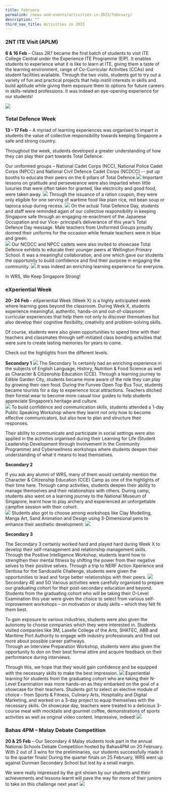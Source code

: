 ```yaml
---
title: February
permalink: /news-and-events/activities-in-2023/february/
description: ""
third_nav_title: Activities in 2023
---
```

### 2NT ITE Visit (APLM)

**6 & 16 Feb** – Class 2R7 became the first batch of students to visit ITE College Central under the Experience ITE Programme (EIP). It enables students to experience what it is like to learn at ITE, giving them a taste of the learning environment, range of Co-Curricular Activities (CCAs) and student facilities available. Through the two visits, students got to try out a variety of fun and practical projects that help instill interests in skills and build aptitude while giving them exposure them to options for future careers in skills-related professions. It was indeed an eye-opening experience for our students!

![](/images/2NT%20ITE%20Visit.jpg)


### Total Defence Week

**13 – 17 Feb** – A myriad of learning experiences was organised to impart in students the value of collective responsibility towards keeping Singapore a safe and strong country.

Throughout the week, students developed a greater understanding of how they can play their part towards Total Defence.

Our uniformed groups – National Cadet Corps (NCC), National Police Cadet Corps (NPCC) and National Civil Defence Cadet Corps (NCDCC) -- put up booths to educate their peers on the 6 pillars of Total Defence.![](/images/Total%20Def%20Week.jpg)
Important lessons on gratitude and perseverance were also imparted when little luxuries that were often taken for granted, like electricity and good food, were taken away.
![](/images/Total%20Def%20Week%202.jpg)
Through the issuance of a ration coupon, they were only eligible for one serving of wartime food like plain rice, red bean soup or tapioca soup during recess.
![](/images/Total%20Def%20Week%203.jpg)
On the actual Total Defence Day, students and staff were reminded again of our collective responsibility in keeping Singapore safe through an engaging re-enactment of the Japanese Occupation and our Vice- principal’s deliverance of this year’s Total Defence Day message. Male teachers from Uniformed Groups proudly donned their uniforms for the occasion while female teachers were in blue and green.  
![](/images/Total%20Def%20Week%204.jpg)
Our NCDCC and NPCC cadets were also invited to showcase Total Defence exhibits to educate their younger peers at Wellington Primary School. It was a meaningful collaboration, and one which gave our students the opportunity to build confidence and find their purpose in engaging the community. 
![](/images/Total%20Def%20Week%205.jpg)
It was indeed an enriching learning experience for everyone.

In WRS, We Keep Singapore Strong!


### eXperiential Week

**20- 24 Feb -** eXperiential Week (Week X) is a highly anticipated week where learning goes beyond the classroom. During Week X, students experience meaningful, authentic, hands-on and
out-of-classroom curricular experiences that help them not only to discover themselves but also develop their cognitive flexibility, creativity and problem-solving skills. 

Of course, students were also given opportunities to spend time with their teachers and classmates through self-initiated class bonding activities that were sure to create lasting memories for years to come. 

Check out the highlights from the different levels. 

**Secondary 1**
![](/images/eXperiental%20Week.jpg)
The Secondary 1s certainly had an enriching experience in the subjects of English Language, History, Nutrition & Food Science as well as Character & Citizenship Education (CCE). Through a learning journey to Edible Garden City, students became more aware of the role they can play by growing their own food. During the Funvee Open Top Bus Tour, students became tourists for a day to experience local attractions. Teachers ditched their formal wear to become more casual tour guides to help students appreciate Singapore’s heritage and culture.  
![](/images/eXperiental%20Week%202.jpg)
To build confidence and communication skills, students attended a 1-day Public Speaking Workshop where they learnt not only how to become effective communicators, but also how to plan and structure their responses. 

Their ability to communicate and participate in social settings were also applied in the activities organised during their Learning for Life (Student Leadership Development through Involvement in the Community Programme) and Cyberwellness workshops where students deepen their understanding of what it means to lead themselves. 

**Secondary 2**

If you ask any alumni of WRS, many of them would certainly mention the Character & Citizenship Education (CCE) Camp as one of the highlights of their time here. Through camp activities, students deepen their ability to manage themselves and their relationships with others. During camp, students also went on a learning journey to the National Museum of Singapore, learnt how to play archery and experienced an unforgettable campfire session with their cohort.  
![](/images/eXperiental%20Week%203.jpg)
Students also got to choose among workshops like Clay Modelling, Manga Art, Sand Animation and Design using 3-Dimensional pens to enhance their aesthetic development. 
![](/images/eXperiental%20Week%204.jpg)

**Secondary 3**

The Secondary 3 certainly worked hard and played hard during Week X to develop their self-management and relationship management skills. Through the Positive Intelligence Workshop, students learnt how to strengthen their mental fitness by shifting the power from their negative selves to their positive selves. Through a trip to NERF Action Xperience and Sentosa for the Sandcastle Challenge, students were given the opportunities to lead and forge better relationships with their peers. 
![](/images/eXperiental%20Week%205.jpg)
Secondary 4E and 5O
Various activities were carefully organised to prepare our graduating cohort for their post-secondary education and beyond. Students from the graduating cohort who will be taking their O-Level Examination this year were given the choice to select from various self-improvement workshops – on motivation or study skills – which they felt fit them best. 

To gain exposure to various industries, students were also given the autonomy to choose companies which they were interested in. Students visited companies like 3M, Laselle College of the Arts, SHATEC, ABB and Maritime Port Authority to engage with industry professionals and find out more about possible career pathways.  
Through an Interview Preparation Workshop, students were also given the opportunity to don on their best formal attire and acquire feedback on their performance during interviews. 

Through this, we hope that they would gain confidence and be equipped with the necessary skills to make the best impression. 
![](/images/eXperiental%20Week%206.jpg)
Experiential learning for students from the graduating cohort who are taking their N-Level Examination was more hands-on as they embarked on the goal of a showcase for their teachers. Students got to select an elective module of choice – from Sports & Fitness, Culinary Arts, Hospitality and Digital Marketing, and worked on a 3-day project to equip themselves with the necessary skills. On showcase day, teachers were treated to a delicious 3-course meal with mocktails and gourmet coffee, demonstrations of sports activities as well as original video content. Impressive, indeed!
![](/images/eXperiental%20Week%207.jpg)

### Bahas 4PM – Malay Debate Competition

**20 & 25 Feb** – Our Secondary 4 Malay students took part in the annual National Schools Debate Competition hosted by Bahas4PM on 20 February. With 2 out of 3 wins for the preliminaries, our students successfully made it to the quarter finals! During the quarter finals on 25 February, WRS went up against Dunman Secondary School but lost by a small margin. 

We were really impressed by the grit shown by our students and their achievements and lessons learnt will pave the way for more of their juniors to take on this challenge next year! 
![](/images/Bahas%204pm.jpg)